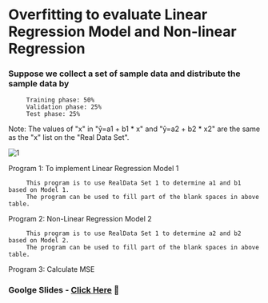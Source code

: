 # Overfitting to evaluate Linear Regression Model and Non-linear Regression

### Suppose we collect a set of sample data and distribute the sample data by

         Training phase: 50%
         Validation phase: 25%
         Test phase: 25%
         
Note: The values of "x" in "ŷ=a1 + b1 * x" and "ŷ=a2 + b2 * x2" are the same as the "x" list on the "Real Data Set".

![1](https://user-images.githubusercontent.com/81066837/120603272-af98c180-c400-11eb-99e4-9fc3d64c6370.png)


Program 1: To implement Linear Regression Model 1

         This program is to use RealData Set 1 to determine a1 and b1 based on Model 1.
         The program can be used to fill part of the blank spaces in above table.

Program 2: Non-Linear Regression Model 2

         This program is to use RealData Set 1 to determine a2 and b2 based on Model 2.
         The program can be used to fill part of the blank spaces in above table.

Program 3: Calculate MSE

### Goolge Slides  -  [Click Here](https://docs.google.com/presentation/d/1AHTCcFo-U9RtmfT-_72u_d0ardA2yWy0niLxuSQJgIY/edit?usp=sharing) &#x1F537;



